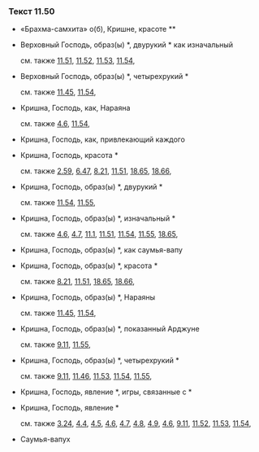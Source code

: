 ### Текст 11.50
	
- «Брахма-самхита» о(б), Кришне, красоте **

	
- Верховный Господь, образ(ы) *, двурукий * как изначальный

	см. также  [11.51](../11/1151.md),  [11.52](../11/1152.md),  [11.53](../11/1153.md),  [11.54](../11/1154.md), 
	
- Верховный Господь, образ(ы) *, четырехрукий *

	см. также  [11.45](../11/1145.md),  [11.54](../11/1154.md), 
	
- Кришна, Господь, как, Нараяна

	см. также  [4.6](../04/0406.md),  [11.54](../11/1154.md), 
	
- Кришна, Господь, как, привлекающий каждого

	
- Кришна, Господь, красота *

	см. также  [2.59](../02/0259.md),  [6.47](../06/0647.md),  [8.21](../08/0821.md),  [11.51](../11/1151.md),  [18.65](../18/1865.md),  [18.66](../18/1866.md), 
	
- Кришна, Господь, образ(ы) *, двурукий *

	см. также  [11.54](../11/1154.md),  [11.55](../11/1155.md), 
	
- Кришна, Господь, образ(ы) *, изначальный *

	см. также  [4.6](../04/0406.md),  [4.7](../04/0407.md),  [11.1](../11/1101.md),  [11.51](../11/1151.md),  [11.54](../11/1154.md),  [11.55](../11/1155.md),  [18.65](../18/1865.md), 
	
- Кришна, Господь, образ(ы) *, как саумья-вапу

	
- Кришна, Господь, образ(ы) *, красота *

	см. также  [8.21](../08/0821.md),  [11.51](../11/1151.md),  [18.65](../18/1865.md),  [18.66](../18/1866.md), 
	
- Кришна, Господь, образ(ы) *, Нараяны

	см. также  [11.45](../11/1145.md),  [11.54](../11/1154.md), 
	
- Кришна, Господь, образ(ы) *, показанный Арджуне

	см. также  [9.11](../09/0911.md),  [11.55](../11/1155.md), 
	
- Кришна, Господь, образ(ы) *, четырехрукий *

	см. также  [9.11](../09/0911.md),  [11.46](../11/1146.md),  [11.53](../11/1153.md),  [11.54](../11/1154.md),  [11.55](../11/1155.md), 
	
- Кришна, Господь, явление *, игры, связанные с *

	
- Кришна, Господь, явление *

	см. также  [3.24](../03/0324.md),  [4.4](../04/0404.md),  [4.5](../04/0405.md),  [4.6](../04/0406.md),  [4.7](../04/0407.md),  [4.8](../04/0408.md),  [4.9](../04/0409.md),  [4.6](../04/0406.md),  [9.11](../09/0911.md),  [11.52](../11/1152.md),  [11.53](../11/1153.md),  [11.54](../11/1154.md), 
	
- Саумья-вапух

